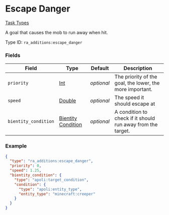 # Escape Danger
[Task Types](../task_types.md)

A goal that causes the mob to run away when hit.

Type ID: `ra_additions:escape_danger`
### Fields
 | Field | Type | Default | Description | 
|---|---|---|---|
 | `priority` | [Int](../data_types/int.md) | _optional_ | The priority of the goal, the lower, the more important. | 
 | `speed` | [Double](../data_types/double.md) | _optional_ | The speed it should escape at | 
 | `bientity_condition` | [Bientity Condition](../bientity_condition_types.md) | _optional_ | A condition to check if it should run away from the target. | 

### Example
```json
{
  "type": "ra_additions:escape_danger",
  "priority": 0,
  "speed": 1.25,
  "bientity_condition": {
    "type": "apoli:target_condition",
    "condition": {
      "type": "apoli:entity_type",
      "entity_type": "minecraft:creeper"
    }
  }
}
```

